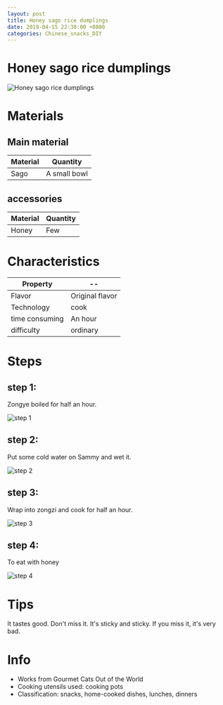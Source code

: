 ```yaml
---
layout: post
title: Honey sago rice dumplings
date: 2019-04-15 22:30:00 +0800
categories: Chinese_snacks_DIY
---
```


# Honey sago rice dumplings

![Honey sago rice dumplings]({{site.baseurl}}/img/406845/406845.jpg)

# Materials


## Main material

Material|Quantity
--|--
Sago|A small bowl

## accessories

Material|Quantity
--|--
Honey|Few

# Characteristics

Property|--
--|--
Flavor|Original flavor
Technology|cook
time consuming|An hour
difficulty|ordinary

# Steps

## step 1:

Zongye boiled for half an hour.

![step 1]({{site.baseurl}}/img/406845/1.jpg)

## step 2:

Put some cold water on Sammy and wet it.

![step 2]({{site.baseurl}}/img/406845/2.jpg)

## step 3:

Wrap into zongzi and cook for half an hour.

![step 3]({{site.baseurl}}/img/406845/3.jpg)

## step 4:

To eat with honey

![step 4]({{site.baseurl}}/img/406845/4.jpg)

# Tips

It tastes good. Don't miss it. It's sticky and sticky. If you miss it, it's very bad.

# Info

- Works from Gourmet Cats Out of the World
- Cooking utensils used: cooking pots
- Classification: snacks, home-cooked dishes, lunches, dinners